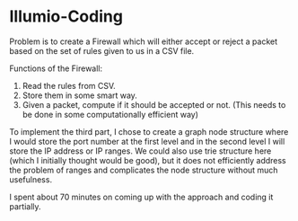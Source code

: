 # Illumio-Coding
Problem is to create a Firewall which will either accept or reject a packet based on the set of rules given to us in a CSV file.

Functions of the Firewall:
1. Read the rules from CSV.
2. Store them in some smart way.
3. Given a packet, compute if it should be accepted or not. (This needs to be done in some computationally efficient way)

To implement the third part, I chose to create a graph node structure where I would store the port number at the first level and in the second level I will store the IP address or IP ranges.
We could also use trie structure here (which I initially thought would be good), but it does not efficiently address the problem of ranges and complicates the node structure without much usefulness.

I spent about 70 minutes on coming up with the approach and coding it partially.
